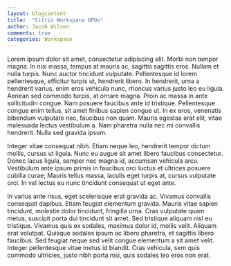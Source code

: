 ```yaml
---
layout: blogcontent
title:  "Citrix Workspace GPOs"
author: Jacob Wilson
comments: true
categories: Workspace
---
```


Lorem ipsum dolor sit amet, consectetur adipiscing elit. Morbi non tempor magna. In nisi massa, tempus at mauris ac, sagittis sagittis eros. Nullam et nulla turpis. Nunc auctor tincidunt vulputate. Pellentesque id lorem pellentesque, efficitur turpis ut, hendrerit libero. In hendrerit, urna a hendrerit varius, enim eros vehicula nunc, rhoncus varius justo leo eu ligula. Aenean sed commodo turpis, at ornare magna. Proin ac massa in ante sollicitudin congue. Nam posuere faucibus ante id tristique. Pellentesque congue enim tellus, sit amet finibus sapien congue ut. In ex eros, venenatis bibendum vulputate nec, faucibus non quam. Mauris egestas erat elit, vitae malesuada lectus vestibulum a. Nam pharetra nulla nec mi convallis hendrerit. Nulla sed gravida ipsum.

Integer vitae consequat nibh. Etiam neque leo, hendrerit tempor dictum mollis, cursus ut ligula. Nunc eu augue sit amet libero faucibus consectetur. Donec lacus ligula, semper nec magna id, accumsan vehicula arcu. Vestibulum ante ipsum primis in faucibus orci luctus et ultrices posuere cubilia curae; Mauris tellus massa, iaculis eget turpis at, cursus vulputate orci. In vel lectus eu nunc tincidunt consequat ut eget ante.

In varius ante risus, eget scelerisque erat gravida ac. Vivamus convallis consequat dapibus. Etiam feugiat elementum gravida. Mauris vitae sapien tincidunt, molestie dolor tincidunt, fringilla urna. Cras vulputate quam metus, suscipit porta dui tincidunt sit amet. Sed tristique aliquam nisl eu tristique. Vivamus quis ex sodales, maximus dolor id, mollis velit. Aliquam erat volutpat. Quisque sodales ipsum ac libero pharetra, et sagittis libero faucibus. Sed feugiat neque sed velit congue elementum a sit amet velit. Integer pellentesque vitae metus id blandit. Cras vehicula, sem quis commodo ultricies, justo nibh porta nisi, quis sodales leo eros non erat. 